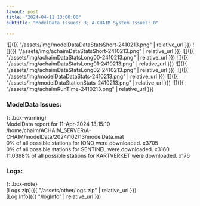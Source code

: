 ```yaml
---
layout: post
title: "2024-04-11 13:00:00"
subtitle: "ModelData Issues: 3; A-CHAIM System Issues: 0"

---
```


![]({{ "/assets/img/modelDataDataStatsShort-2410213.png" | relative_url }})
![]({{ "/assets/img/achaimDataStatsShort-2410213.png" | relative_url }})
![]({{ "/assets/img/achaimDataStatsLong00-2410213.png" | relative_url }})
![]({{ "/assets/img/achaimDataStatsLong01-2410213.png" | relative_url }})
![]({{ "/assets/img/achaimDataStatsLong02-2410213.png" | relative_url }})
![]({{ "/assets/img/modelDataDataStats-2410213.png" | relative_url }})
![]({{ "/assets/img/modelDataStationStats-2410213.png" | relative_url }})
![]({{ "/assets/img/achaimRunTime-2410213.png" | relative_url }})


### ModelData Issues:  
  
{: .box-warning}  
 ModelData report for 11-Apr-2024 13:15:10   
 /home/chaim/ACHAIM_SERVER/A-CHAIM/modelData/2024/102/13/modelData.mat   
 0% of all possible stations for IONO were downloaded. x3705   
 0% of all possible stations for SENTINEL were downloaded. x3160   
 11.0368% of all possible stations for KARTVERKET were downloaded. x176   
  


### Logs:  
  
{: .box-note}  
[Logs.zip]({{ "/assets/other/logs.zip" | relative_url }})  
[Log Info]({{ "/logInfo" | relative_url }})  
